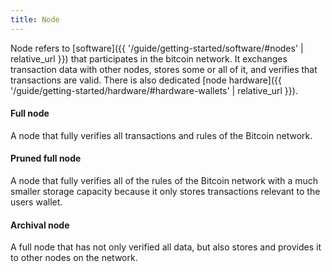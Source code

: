 ```yaml
---
title: Node
---
```


Node refers to [software]({{ '/guide/getting-started/software/#nodes' | relative_url }}) that participates in the bitcoin network. It exchanges transaction data with other nodes, stores some or all of it, and verifies that transactions are valid. There is also dedicated [node hardware]({{ '/guide/getting-started/hardware/#hardware-wallets' | relative_url }}).

#### Full node

A node that fully verifies all transactions and rules of the Bitcoin network.

#### Pruned full node

A node that fully verifies all of the rules of the Bitcoin network with a much smaller storage capacity because it only stores transactions relevant to the users wallet.

####  Archival node

A full node that has not only verified all data, but also stores and provides it to other nodes on the network.
